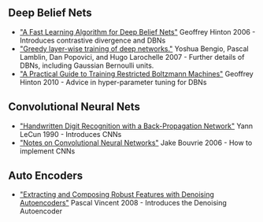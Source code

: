 Deep Belief Nets
----------------

* ["A Fast Learning Algorithm for Deep Belief Nets"](http://www.cs.toronto.edu/~hinton/absps/ncfast.pdf) Geoffrey Hinton 2006 - Introduces contrastive divergence and DBNs
* ["Greedy layer-wise training of deep networks."](http://oldbooks.nips.cc/papers/files/nips19/NIPS2006_0739.pdf) Yoshua Bengio, Pascal Lamblin, Dan Popovici, and Hugo Larochelle 2007 - Further details of DBNs, including Gaussian Bernoulli units.
* ["A Practical Guide to Training Restricted Boltzmann Machines"](http://www.cs.toronto.edu/~hinton/absps/guideTR.pdf) Geoffrey Hinton 2010 - Advice in hyper-parameter tuning for DBNs


Convolutional Neural Nets
-------------------------

* ["Handwritten Digit Recognition with a Back-Propagation Network"](http://yann.lecun.com/exdb/publis/pdf/lecun-90c.pdf) Yann LeCun 1990 - Introduces CNNs
* ["Notes on Convolutional Neural Networks"](http://cogprints.org/5869/1/cnn_tutorial.pdf) Jake Bouvrie 2006 - How to implement CNNs

Auto Encoders
-------------

* ["Extracting and Composing Robust Features with Denoising Autoencoders"](http://www.iro.umontreal.ca/~vincentp/Publications/vincent_icml_2008.pdf) Pascal Vincent 2008 - Introduces the Denoising Autoencoder

